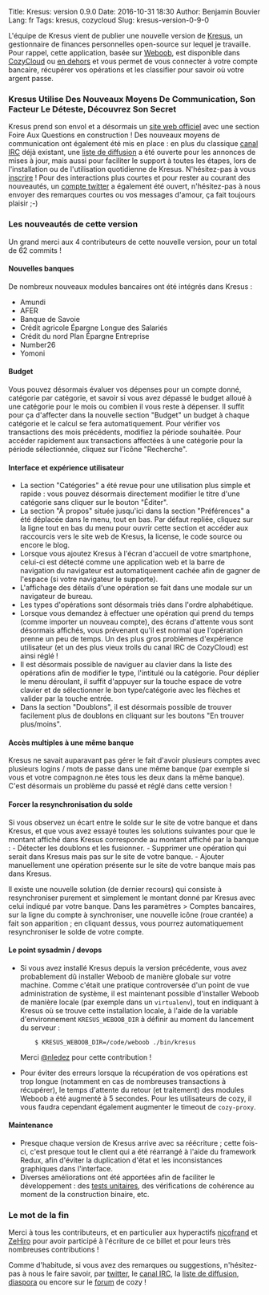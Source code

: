 Title: Kresus: version 0.9.0
Date: 2016-10-31 18:30
Author: Benjamin Bouvier
Lang: fr
Tags: kresus, cozycloud
Slug: kresus-version-0-9-0

L'équipe de Kresus vient de publier une nouvelle version de
[Kresus](https://framagit.org/bnjbvr/kresus/), un gestionnaire de finances
personnelles open-source sur lequel je travaille. Pour rappel, cette
application, basée sur [Weboob](http://weboob.org/), est disponible dans
[CozyCloud](https://cozy.io/en/) ou
[en dehors](https://www.karolak.fr/blog/2016/03/18/kresus-un-gestionnaire-web-de-finances-personnelles/)
et vous permet de vous connecter à votre compte bancaire, récupérer vos
opérations et les classifier pour savoir où votre argent passe.

### Kresus Utilise Des Nouveaux Moyens De Communication, Son Facteur Le Déteste, Découvrez Son Secret

Kresus prend son envol et a désormais un
[site web officiel](https://kresus.org) avec une section Foire Aux Questions en
construction ! Des nouveaux moyens de communication ont également été mis en
place : en plus du classique [canal
IRC](https://kiwiirc.com/client/chat.freenode.net/kresus) déjà existant, une
[liste de diffusion](https://framalistes.org/sympa/info/kresus) a été ouverte
pour les annonces de mises à jour, mais aussi pour faciliter le support à
toutes les étapes, lors de l'installation ou de l'utilisation quotidienne de
Kresus. N'hésitez-pas à vous
[inscrire](https://framalistes.org/sympa/subscribe/kresus) ! Pour des
interactions plus courtes et pour rester au courant des nouveautés, un
[compte twitter](https://twitter.com/kresusapp) a également été ouvert,
n'hésitez-pas à nous envoyer des remarques courtes ou vos messages d'amour, ça
fait toujours plaisir ;-)

### Les nouveautés de cette version

Un grand merci aux 4 contributeurs de cette nouvelle version, pour un total de 62 commits !

#### Nouvelles banques

De nombreux nouveaux modules bancaires ont été intégrés dans Kresus :

* Amundi
* AFER
* Banque de Savoie
* Crédit agricole Épargne Longue des Salariés
* Crédit du nord Plan Épargne Entreprise
* Number26
* Yomoni

#### Budget

Vous pouvez désormais évaluer vos dépenses pour un compte donné, catégorie par
catégorie, et savoir si vous avez dépassé le budget alloué à une catégorie pour
le mois ou combien il vous reste à dépenser.  Il suffit pour ça d'affecter dans
la nouvelle section "Budget" un budget à chaque catégorie et le calcul se fera
automatiquement. Pour vérifier vos transactions des mois précédents, modifiez
la période souhaitée.  Pour accéder rapidement aux transactions affectées à une
catégorie pour la période sélectionnée, cliquez sur l'icône "Recherche".

#### Interface et expérience utilisateur
* La section "Catégories" a été revue pour une utilisation plus simple et
  rapide : vous pouvez désormais directement modifier le titre d'une catégorie
  sans cliquer sur le bouton "Éditer".
* La section "À propos" située jusqu'ici dans la section "Préférences" a été
  déplacée dans le menu, tout en bas. Par défaut repliée, cliquez sur la ligne
  tout en bas du menu pour ouvrir cette section et accéder aux raccourcis vers
  le site web de Kresus, la license, le code source ou encore le blog.
* Lorsque vous ajoutez Kresus à l'écran d'accueil de votre smartphone, celui-ci
  est détecté comme une application web et la barre de navigation du navigateur
  est automatiquement cachée afin de gagner de l'espace (si votre navigateur le
  supporte).
* L'affichage des détails d'une opération se fait dans une modale sur un
  navigateur de bureau.
* Les types d'opérations sont désormais triés dans l'ordre alphabétique.
* Lorsque vous demandez à effectuer une opération qui prend du temps (comme
  importer un nouveau compte), des écrans d'attente vous sont désormais
  affichés, vous prévenant qu'il est normal que l'opération prenne un peu de
  temps. Un des plus gros problèmes d'expérience utilisateur (et un des plus
  vieux trolls du canal IRC de CozyCloud) est ainsi réglé !
* Il est désormais possible de naviguer au clavier dans la liste des opérations
  afin de modifier le type, l'intitulé ou la catégorie. Pour déplier le menu
  déroulant, il suffit d'appuyer sur la touche espace de votre clavier et de
  sélectionner le bon type/catégorie avec les flèches et valider par la touche
  entrée.
* Dans la section "Doublons", il est désormais possible de trouver facilement
  plus de doublons en cliquant sur les boutons "En trouver plus/moins".

#### Accès multiples à une même banque
Kresus ne savait auparavant pas gérer le fait d'avoir plusieurs comptes avec
plusieurs logins / mots de passe dans une même banque (par exemple si vous et
votre compagnon.ne êtes tous les deux dans la même banque). C'est désormais un
problème du passé et réglé dans cette version !

#### Forcer la resynchronisation du solde
Si vous observez un écart entre le solde sur le site de votre banque et dans
Kresus, et que vous avez essayé toutes les solutions suivantes pour que le
montant affiché dans Kresus corresponde au montant affiché par la banque :
    - Détecter les doublons et les fusionner.
    - Supprimer une opération qui serait dans Kresus mais pas sur le site de
      votre banque.
    - Ajouter manuellement une opération présente sur le site de votre banque
      mais pas dans Kresus.

Il existe une nouvelle solution (de dernier recours) qui consiste à
resynchroniser purement et simplement le montant donné par Kresus avec celui
indiqué par votre banque.  Dans les paramètres > Comptes bancaires, sur la
ligne du compte à synchroniser, une nouvelle icône (roue crantée) a fait son
apparition ; en cliquant dessus, vous pourrez automatiquement resynchroniser le
solde de votre compte.

#### Le point sysadmin / devops
* Si vous avez installé Kresus depuis la version précédente, vous avez
  probablement dû installer Weboob de manière globale sur votre machine. Comme
  c'était une pratique controversée d'un point de vue administration de
  système, il est maintenant possible d'installer Weboob de manière locale (par
  exemple dans un `virtualenv`), tout en indiquant à Kresus où se trouve cette
  installation locale, à l'aide de la variable d'environnement
  `KRESUS_WEBOOB_DIR` à définir au moment du lancement du serveur :

    ```
        $ KRESUS_WEBOOB_DIR=/code/weboob ./bin/kresus
    ```

    Merci [@nledez](https://github.com/nledez) pour cette contribution !

* Pour éviter des erreurs lorsque la récupération de vos opérations est trop
  longue (notamment en cas de nombreuses transactions à récupérer), le temps
  d'attente du retour (et traitement) des modules Weboob a été augmenté à 5
  secondes. Pour les utilisateurs de cozy, il vous faudra cependant également
  augmenter le timeout de `cozy-proxy`.

#### Maintenance

* Presque chaque version de Kresus arrive avec sa réécriture ; cette fois-ci,
  c'est presque tout le client qui a été réarrangé à l'aide du framework Redux,
  afin d'éviter la duplication d'état et les inconsistances graphiques dans
  l'interface.
* Diverses améliorations ont été apportées afin de faciliter le développement :
  des [tests unitaires](http://gph.is/2eH1UlU), des vérifications de cohérence
  au moment de la construction binaire, etc.

### Le mot de la fin

Merci à tous les contributeurs, et en particulier aux hyperactifs
[nicofrand](https://nicofrand.eu) et [ZeHiro](https://github.com/ZeHiro) pour
avoir participé à l'écriture de ce billet et pour leurs très nombreuses
contributions !

Comme d'habitude, si vous avez des remarques ou suggestions,
n'hésitez-pas à nous le faire savoir, par
[twitter](https://twitter.com/kresusapp), le
[canal IRC](https://kiwiirc.com/client/chat.freenode.net/kresus),
la [liste de diffusion](https://framalistes.org/sympa/info/kresus),
[diaspora](https://framasphere.org/people/315a5640ead10132c4cc2a0000053625) ou
encore sur le [forum](https://forum.cozy.io/t/app-kresus/224) de cozy !
